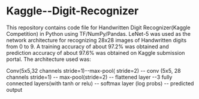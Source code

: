 # Kaggle--Digit-Recognizer
This repository contains code file for Handwritten Digit Recognizer(Kaggle Competition) in Python using TF/NumPy/Pandas. LeNet-5 was used as the network architecture for recognizing 28x28 images of Handwritten digits from 0 to 9. A training accuracy of about 97.2% was obtained and prediction accuracy of about 97.6% was obtained on Kaggle submission portal. The architecture used was:

Conv(5x5,32 channels stride=1)--max-pool( stride=2) -- conv (5x5, 28 channels stride=1) -- max-pool(stride=2) -- flattened layer --3 fully connected layers(with tanh or relu) -- softmax layer (log probs) -- predicted output
